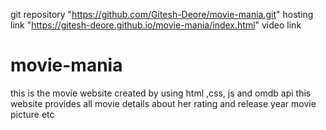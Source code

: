 git repository  "https://github.com/Gitesh-Deore/movie-mania.git"
hosting link   "https://gitesh-deore.github.io/movie-mania/index.html"
video link
# movie-mania
this is the movie website created by using html ,css, js and omdb api this website provides all movie details about her rating and release year movie picture etc
